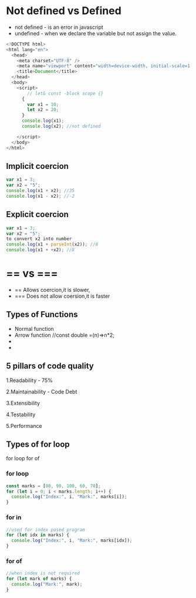 # Not defined vs Defined

- not defined - is an error in javascript
- undefined - when we declare the variable but not assign the value.

```js
<!DOCTYPE html>
<html lang="en">
  <head>
    <meta charset="UTF-8" />
    <meta name="viewport" content="width=device-width, initial-scale=1.0" />
    <title>Document</title>
  </head>
  <body>
    <script>
        // let& const -block scope {}
      {
        var x1 = 10;
        let x2 = 20;
      }
      console.log(x1);
      console.log(x2); //not defined

    </script>
  </body>
</html>
```

## Implicit coercion

```js
var x1 = 3;
var x2 = "5";
console.log(x1 + x2); //35
console.log(x1 - x2); //-2
```

## Explicit coercion

```js
var x1 = 3;
var x2 = "5";
to convert x2 into number
console.log(x1 + parseInt(x2)); //8
console.log(x1 + +x2); //8
```

# == vs ===

- == Allows coercion,it is slower,
- === Does not allow coersion,it is faster

## Types of Functions

- Normal function
- Arrow function //const double =(n)=>n\*2;
-
-

## 5 pillars of code quality

1.Readability - 75%

2.Maintainability - Code Debt

3.Extensibility

4.Testability

5.Performance

## Types of for loop

for loop
for of

### for loop

```js
const marks = [80, 90, 100, 60, 70];
for (let i = 0; i < marks.length; i++) {
  console.log("Index:", i, "Mark:", marks[i]);
}
```

### for in

```js
//used for index pased program
for (let idx in marks) {
  console.log("Index:", i, "Mark:", marks[idx]);
}
```

### for of

```js
//when index is not required
for (let mark of marks) {
  console.log("Mark:", mark);
}
```
